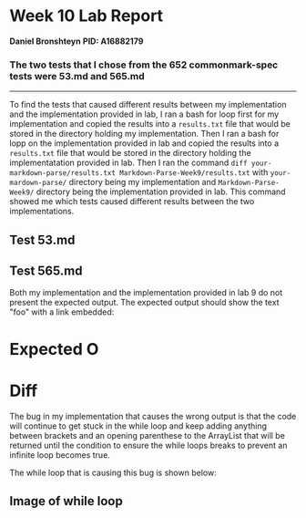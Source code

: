 # Week 10 Lab Report 
**Daniel Bronshteyn**
**PID: A16882179**


### The two tests that I chose from the 652 commonmark-spec tests were 53.md and 565.md

---

To find the tests that caused different results between my implementation and the implementation provided in lab, I ran a bash for loop first for my implementation and copied the results into a `results.txt` file that would be stored in the directory holding my implementation. Then I ran a bash for lopp on the implementation provided in lab and copied the results into a `results.txt` file that would be stored in the directory holding the implementatation provided in lab. Then I ran the command `diff your-markdown-parse/results.txt Markdown-Parse-Week9/results.txt` with `your-mardown-parse/` directory being my implementation and `Markdown-Parse-Week9/` directory being the implementation provided in lab. This command showed me which tests caused different results between the two implementations. 

## Test 53.md


## Test 565.md

Both my implementation and the implementation provided in lab 9 do not present the expected output. The expected output should show the text "foo" with a link embedded: 

# Expected O

# Diff

The bug in my implementation that causes the wrong output is that the code will continue to get stuck in the while loop and keep adding anything between brackets and an opening parenthese to the ArrayList that will be returned until the condition to ensure the while loops breaks to prevent an infinite loop becomes true. 

The while loop that is causing this bug is shown below:

## Image of while loop



